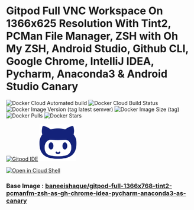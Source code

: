 # Gitpod Full VNC Workspace On 1366x625 Resolution With Tint2, PCMan File Manager, ZSH with Oh My ZSH, Android Studio, Github CLI, Google Chrome, IntelliJ IDEA, Pycharm, Anaconda3 & Android Studio Canary

![Docker Cloud Automated build](https://img.shields.io/docker/cloud/automated/baneeishaque/gitpod-full-tint2-pcmanfm-zsh-as-gh-chrome-idea-pycharm-anaconda3-as-canary-1366x625)
![Docker Cloud Build Status](https://img.shields.io/docker/cloud/build/baneeishaque/gitpod-full-tint2-pcmanfm-zsh-as-gh-chrome-idea-pycharm-anaconda3-as-canary-1366x625)
![Docker Image Version (tag latest semver)](https://img.shields.io/docker/v/baneeishaque/gitpod-full-tint2-pcmanfm-zsh-as-gh-chrome-idea-pycharm-anaconda3-as-canary-1366x625/latest)
![Docker Image Size (tag)](https://img.shields.io/docker/image-size/baneeishaque/gitpod-full-tint2-pcmanfm-zsh-as-gh-chrome-idea-pycharm-anaconda3-as-canary-1366x625/latest)
![Docker Pulls](https://img.shields.io/docker/pulls/baneeishaque/gitpod-full-tint2-pcmanfm-zsh-as-gh-chrome-idea-pycharm-anaconda3-as-canary-1366x625)
![Docker Stars](https://img.shields.io/docker/stars/baneeishaque/gitpod-full-tint2-pcmanfm-zsh-as-gh-chrome-idea-pycharm-anaconda3-as-canary-1366x625)

<a href="https://gitpod.io/#https://github.com/Baneeishaque/gitpod-full-tint2-pcmanfm-zsh-as-gh-chrome-idea-pycharm-anaconda3-as-canary-1366x625"><img src="https://icons-for-free.com/iconfiles/png/512/gitpod-1324440164066425542.png" alt="Gitpod IDE" width="100" height="100"></a>
<a href="https://github1s.com/Baneeishaque/gitpod-full-tint2-pcmanfm-zsh-as-gh-chrome-idea-pycharm-anaconda3-as-canary-1366x625"><img src="https://raw.githubusercontent.com/conwnet/github1s/master/resources/images/logo.svg" alt="Github1s Editor" width="100" height="100"></a>

[![Open in Cloud Shell](https://gstatic.com/cloudssh/images/open-btn.svg)](https://ssh.cloud.google.com/cloudshell/editor?cloudshell_git_repo=https://github.com/Baneeishaque/gitpod-full-tint2-pcmanfm-zsh-as-gh-chrome-idea-pycharm-anaconda3-as-canary-1366x625)

### Base Image : [baneeishaque/gitpod-full-1366x768-tint2-pcmanfm-zsh-as-gh-chrome-idea-pycharm-anaconda3-as-canary](https://hub.docker.com/repository/docker/baneeishaque/gitpod-full-1366x768-tint2-pcmanfm-zsh-as-gh-chrome-idea-pycharm-anaconda3-as-canary)  

[//]: # "[![Gitpod ready-to-code](https://img.shields.io/badge/Gitpod-ready--to--code-blue?logo=gitpod)](https://gitpod.io/#https://github.com/Baneeishaque/gitpod-full-tint2-pcmanfm-zsh-as-gh-chrome-idea-pycharm-anaconda3-as-canary-1366x625)"
